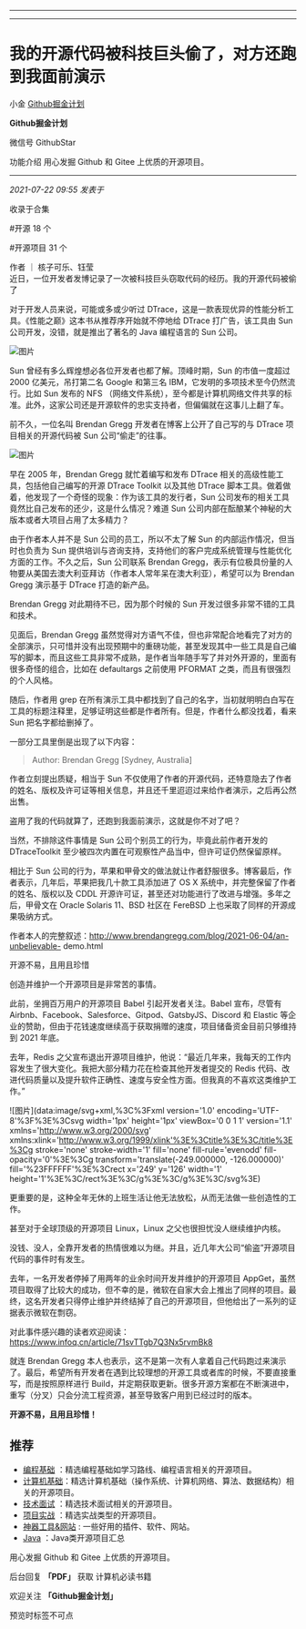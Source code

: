 ----------------------------------------
----------------------------------------
#  我的开源代码被科技巨头偷了，对方还跑到我面前演示

小金  [ Github掘金计划 ](javascript:void\(0\);)

**Github掘金计划** ![]()

微信号 GithubStar

功能介绍 用心发掘 Github 和 Gitee 上优质的开源项目。

____

_2021-07-22 09:55_ _发表于_

收录于合集

#开源 18 个

#开源项目 31 个

  

作者 ｜ 核子可乐、钰莹  
近日，一位开发者发博记录了一次被科技巨头窃取代码的经历。我的开源代码被偷了

对于开发人员来说，可能或多或少听过 DTrace，这是一款表现优异的性能分析工具。《性能之巅》这本书从推荐序开始就不停地给 DTrace 打广告，该工具由
Sun 公司开发，没错，就是推出了著名的 Java 编程语言的 Sun 公司。

![图片](https://mmbiz.qpic.cn/mmbiz_png/BcyAypujBVawlLsiat7Ho6via15NMSuhticyaTywxyOIricjuyDYtzLib6YNQSndsg25eiaXasZV2vhdDQJyBJSelsJg/640?wx_fmt=png&wxfrom=5&wx_lazy=1&wx_co=1)

Sun 曾经有多么辉煌想必各位开发者也都了解。顶峰时期，Sun 的市值一度超过 2000 亿美元，吊打第二名 Google 和第三名
IBM，它发明的多项技术至今仍然流行。比如 Sun 发布的 NFS
（网络文件系统），至今都是计算机网络文件共享的标准。此外，这家公司还是开源软件的忠实支持者，但偏偏就在这事儿上翻了车。

前不久，一位名叫 Brendan Gregg 开发者在博客上公开了自己写的与 DTrace 项目相关的开源代码被 Sun 公司“偷走”的往事。

![图片](https://mmbiz.qpic.cn/mmbiz_png/BcyAypujBVawlLsiat7Ho6via15NMSuhtica1Cnd7uOqT6zo6ibMibro2WBNRAW7v1IA4NujYAZytCzNuRVbLYsp1uA/640?wx_fmt=png)

早在 2005 年，Brendan Gregg 就忙着编写和发布 DTrace 相关的高级性能工具，包括他自己编写的开源 DTrace Toolkit
以及其他 DTrace 脚本工具。做着做着，他发现了一个奇怪的现象：作为该工具的发行者，Sun 公司发布的相关工具竟然比自己发布的还少，这是什么情况？难道
Sun 公司内部在酝酿某个神秘的大版本或者大项目占用了太多精力？

由于作者本人并不是 Sun 公司的员工，所以不太了解 Sun 的内部运作情况，但当时也负责为 Sun
提供培训与咨询支持，支持他们的客户完成系统管理与性能优化方面的工作。不久之后，Sun 公司联系 Brendan
Gregg，表示有位极具份量的人物要从美国去澳大利亚拜访（作者本人常年呆在澳大利亚），希望可以为 Brendan Gregg 演示基于 DTrace
打造的新产品。

Brendan Gregg 对此期待不已，因为那个时候的 Sun 开发过很多非常不错的工具和技术。

见面后，Brendan Gregg
虽然觉得对方语气不佳，但也非常配合地看完了对方的全部演示，只可惜并没有出现预期中的重磅功能，甚至发现其中一些工具是自己编写的脚本，而且这些工具非常不成熟，是作者当年随手写了并对外开源的，里面有很多奇怪的组合，比如在
defaultargs 之前使用 PFORMAT 之类，而且有很强烈的个人风格。

随后，作者用 grep 在所有演示工具中都找到了自己的名字，当初就明明白白写在工具的标题注释里，足够证明这些都是作者所有。但是，作者什么都没找着，看来
Sun 把名字都给删掉了。

一部分工具里倒是出现了以下内容：

> Author: Brendan Gregg [Sydney, Australia]

作者立刻提出质疑，相当于 Sun 不仅使用了作者的开源代码，还特意隐去了作者的姓名、版权及许可证等相关信息，并且还千里迢迢过来给作者演示，之后再公然出售。

盗用了我的代码就算了，还跑到我面前演示，这就是你不对了吧？

当然，不排除这件事情是 Sun 公司个别员工的行为，毕竟此前作者开发的 DTraceToolkit 至少被四次内置在可观察性产品当中，但许可证仍然保留原样。

相比于 Sun 公司的行为，苹果和甲骨文的做法就让作者舒服很多。博客最后，作者表示，几年后，苹果把我几十款工具添加进了 OS X
系统中，并完整保留了作者的姓名、版权以及 CDDL 开源许可证，甚至还对功能进行了改进与增强。多年之后，甲骨文在 Oracle Solaris 11、BSD
社区在 FereBSD 上也采取了同样的开源成果吸纳方式。

作者本人的完整叙述：http://www.brendangregg.com/blog/2021-06-04/an-unbelievable-
demo.html

开源不易，且用且珍惜

创造并维护一个开源项目是非常苦的事情。

此前，坐拥百万用户的开源项目 Babel 引起开发者关注。Babel 宣布，尽管有
Airbnb、Facebook、Salesforce、Gitpod、GatsbyJS、Discord 和 Elastic
等企业的赞助，但由于花钱速度继续高于获取捐赠的速度，项目储备资金目前只够维持到 2021 年底。

去年，Redis 之父宣布退出开源项目维护，他说：“最近几年来，我每天的工作内容发生了很大变化。我把大部分精力花在检查其他开发者提交的 Redis
代码、改进代码质量以及提升软件正确性、速度与安全性方面。但我真的不喜欢这类维护工作。”

![图片](data:image/svg+xml,%3C%3Fxml version='1.0' encoding='UTF-8'%3F%3E%3Csvg
width='1px' height='1px' viewBox='0 0 1 1' version='1.1'
xmlns='http://www.w3.org/2000/svg'
xmlns:xlink='http://www.w3.org/1999/xlink'%3E%3Ctitle%3E%3C/title%3E%3Cg
stroke='none' stroke-width='1' fill='none' fill-rule='evenodd' fill-
opacity='0'%3E%3Cg transform='translate\(-249.000000, -126.000000\)'
fill='%23FFFFFF'%3E%3Crect x='249' y='126' width='1'
height='1'%3E%3C/rect%3E%3C/g%3E%3C/g%3E%3C/svg%3E)

更重要的是，这种全年无休的上班生活让他无法放松，从而无法做一些创造性的工作。

甚至对于全球顶级的开源项目 Linux，Linux 之父也很担忧没人继续维护内核。

没钱、没人，全靠开发者的热情很难以为继。并且，近几年大公司“偷盗”开源项目代码的事件时有发生。

去年，一名开发者停掉了用两年的业余时间开发并维护的开源项目
AppGet，虽然项目取得了比较大的成功，但不幸的是，微软在自家大会上推出了同样的项目。最终，这名开发者只得停止维护并终结掉了自己的开源项目，但他给出了一系列的证据表示微软在剽窃。

对此事件感兴趣的读者欢迎阅读：https://www.infoq.cn/article/71svTTgb7Q3Nx5rvmBk8

就连 Brendan Gregg
本人也表示，这不是第一次有人拿着自己代码跑过来演示了。最后，希望所有开发者在遇到比较理想的开源工具或者库的时候，不要直接重写，而是按照原样进行
Build，并定期获取更新。很多开源方案都在不断演进中，重写（分叉）只会分流工程资源，甚至导致客户用到已经过时的版本。

 **开源不易，且用且珍惜！**

## 推荐

  * [编程基础](https://mp.weixin.qq.com/mp/appmsgalbum?action=getalbum&album_id=1632585323454971905&__biz=MzIwNDgzMzI3Mg==#wechat_redirect) ：精选编程基础如学习路线、编程语言相关的开源项目。
  * [计算机基础](https://mp.weixin.qq.com/mp/appmsgalbum?action=getalbum&album_id=1635325633234780161&__biz=MzIwNDgzMzI3Mg==#wechat_redirect)：精选计算机基础（操作系统、计算机网络、算法、数据结构）相关的开源项目。
  * [技术面试](https://mp.weixin.qq.com/mp/appmsgalbum?action=getalbum&album_id=1632589980491366403&__biz=MzIwNDgzMzI3Mg==#wechat_redirect) ：精选技术面试相关的开源项目。
  * [项目实战](https://mp.weixin.qq.com/mp/appmsgalbum?action=getalbum&album_id=1632590550748938241&__biz=MzIwNDgzMzI3Mg==#wechat_redirect) ：精选实战类型的开源项目。
  * [神器工具&网站](https://mp.weixin.qq.com/mp/appmsgalbum?__biz=MzIwNDgzMzI3Mg==&action=getalbum&album_id=1692140336665378820#wechat_redirect) : 一些好用的插件、软件、网站。
  * [Java](https://mp.weixin.qq.com/mp/appmsgalbum?action=getalbum&album_id=1345382825083895808&__biz=Mzg2OTA0Njk0OA==#wechat_redirect) ：Java类开源项目汇总

  

用心发掘 Github 和 Gitee 上优质的开源项目。

后台回复 **「PDF」** 获取 计算机必读书籍

欢迎关注 **「Github掘金计划」**

  

预览时标签不可点

